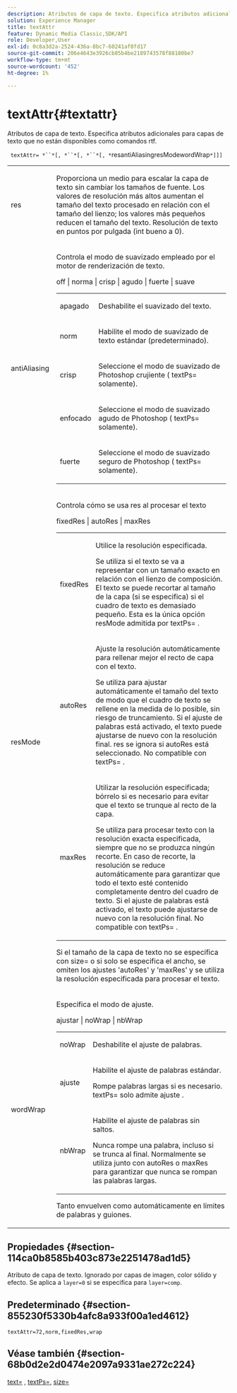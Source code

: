 ```yaml
---
description: Atributos de capa de texto. Especifica atributos adicionales para capas de texto que no están disponibles como comandos rtf.
solution: Experience Manager
title: textAttr
feature: Dynamic Media Classic,SDK/API
role: Developer,User
exl-id: 0c8a3d2a-2524-436a-8bc7-60241af0fd17
source-git-commit: 206e4643e3926cb85b4be2189743578f88180be7
workflow-type: tm+mt
source-wordcount: '452'
ht-degree: 1%

---
```


# textAttr{#textattr}

Atributos de capa de texto. Especifica atributos adicionales para capas de texto que no están disponibles como comandos rtf.

` textAttr= *``*[, *``*[, *``*[, *`resantiAliasingresModewordWrap`*]]]`

<table id="simpletable_0072BF7DF52B4959A14EDEF60A6EBDEE"> 
 <tr class="strow"> 
  <td class="stentry"> <p> <span class="codeph"> <span class="varname"> res  </span> </span> </p> </td> 
  <td class="stentry"> <p>Proporciona un medio para escalar la capa de texto sin cambiar los tamaños de fuente. Los valores de resolución más altos aumentan el tamaño del texto procesado en relación con el tamaño del lienzo; los valores más pequeños reducen el tamaño del texto. Resolución de texto en puntos por pulgada (int bueno a 0). </p> </td> 
 </tr> 
 <tr class="strow"> 
  <td class="stentry"> <p> <span class="codeph"> <span class="varname"> antiAliasing  </span> </span> </p> </td> 
  <td class="stentry"> <p>Controla el modo de suavizado empleado por el motor de renderización de texto. </p> <p> <span class="codeph"> off | norma | crisp | agudo | fuerte | suave  </span> </p> <p> 
    <table id="simpletable_AE2331118FCA4BC7877233E287CED6A4"> 
     <tr class="strow"> 
      <td class="stentry"> <p> <span class="codeph"> apagado </span> </p> </td> 
      <td class="stentry"> <p>Deshabilite el suavizado del texto. </p> </td> 
     </tr> 
     <tr class="strow"> 
      <td class="stentry"> <p> <span class="codeph"> norm  </span> </p> </td> 
      <td class="stentry"> <p>Habilite el modo de suavizado de texto estándar (predeterminado). </p> </td> 
     </tr> 
     <tr class="strow"> 
      <td class="stentry"> <p> <span class="codeph"> crisp  </span> </p> </td> 
      <td class="stentry"> <p>Seleccione el modo de suavizado de Photoshop <span class="codeph"> crujiente </span> ( <span class="codeph"> textPs= </span> solamente). </p> </td> 
     </tr> 
     <tr class="strow"> 
      <td class="stentry"> <p> <span class="codeph"> enfocado  </span> </p> </td> 
      <td class="stentry"> <p>Seleccione el modo de suavizado <span class="codeph"> agudo </span> de Photoshop ( <span class="codeph"> textPs= </span> solamente). </p> </td> 
     </tr> 
     <tr class="strow"> 
      <td class="stentry"> <p> <span class="codeph"> fuerte </span> </p> </td> 
      <td class="stentry"> <p>Seleccione el modo de suavizado <span class="codeph"> seguro </span> de Photoshop ( <span class="codeph"> textPs= </span> solamente). </p> </td> 
     </tr> 
    </table> </p> </td> 
 </tr> 
 <tr class="strow"> 
  <td class="stentry"> <p> <span class="codeph"> <span class="varname"> resMode </span> </span> </p> </td> 
  <td class="stentry"> <p>Controla cómo se usa res al procesar el texto </p> <p> <span class="codeph"> fixedRes | autoRes | maxRes  </span> </p> <p> 
    <table id="simpletable_2CFC06DB37154C7C92614FDF7A818DB5"> 
     <tr class="strow"> 
      <td class="stentry"> <p> <span class="codeph"> fixedRes  </span> </p> </td> 
      <td class="stentry"> <p>Utilice la resolución especificada. </p> <p>Se utiliza si el texto se va a representar con un tamaño exacto en relación con el lienzo de composición. El texto se puede recortar al tamaño de la capa (si se especifica) si el cuadro de texto es demasiado pequeño. Esta es la única opción <span class="varname"> resMode </span> admitida por <span class="codeph"> textPs= </span>. </p> </td> 
     </tr> 
     <tr class="strow"> 
      <td class="stentry"> <p> <span class="codeph"> autoRes  </span> </p> </td> 
      <td class="stentry"> <p>Ajuste la resolución automáticamente para rellenar mejor el recto de capa con el texto. </p> <p>Se utiliza para ajustar automáticamente el tamaño del texto de modo que el cuadro de texto se rellene en la medida de lo posible, sin riesgo de truncamiento. Si el ajuste de palabras está activado, el texto puede ajustarse de nuevo con la resolución final. <span class="varname"> res  </span> se ignora si  <span class="codeph"> autoRes  </span> está seleccionado. No compatible con <span class="codeph"> textPs= </span>. </p> </td> 
     </tr> 
     <tr class="strow"> 
      <td class="stentry"> <p> <span class="codeph"> maxRes  </span> </p> </td> 
      <td class="stentry"> <p>Utilizar la resolución especificada; bórrelo si es necesario para evitar que el texto se trunque al recto de la capa. </p> <p>Se utiliza para procesar texto con la resolución exacta especificada, siempre que no se produzca ningún recorte. En caso de recorte, la resolución se reduce automáticamente para garantizar que todo el texto esté contenido completamente dentro del cuadro de texto. Si el ajuste de palabras está activado, el texto puede ajustarse de nuevo con la resolución final. No compatible con <span class="codeph"> textPs= </span>. </p> </td> 
     </tr> 
    </table> </p> <p>Si el tamaño de la capa de texto no se especifica con size= o si solo se especifica el ancho, se omiten los ajustes 'autoRes' y 'maxRes' y se utiliza la resolución especificada para procesar el texto. </p> </td> 
 </tr> 
 <tr class="strow"> 
  <td class="stentry"> <p> <span class="codeph"> <span class="varname"> wordWrap  </span> </span> </p> </td> 
  <td class="stentry"> <p>Especifica el modo de ajuste. </p> <p> <span class="codeph"> ajustar | noWrap | nbWrap  </span> </p> <p> 
    <table id="simpletable_FF2510E029EC41E29BC30D9FC2923EA3"> 
     <tr class="strow"> 
      <td class="stentry"> <p> <span class="codeph"> noWrap  </span> </p> </td> 
      <td class="stentry"> <p>Deshabilite el ajuste de palabras. </p> </td> 
     </tr> 
     <tr class="strow"> 
      <td class="stentry"> <p> <span class="codeph"> ajuste </span> </p> </td> 
      <td class="stentry"> <p>Habilite el ajuste de palabras estándar. </p> <p>Rompe palabras largas si es necesario. <span class="codeph"> textPs=  </span> solo admite  <span class="codeph"> ajuste  </span>. </p> </td> 
     </tr> 
     <tr class="strow"> 
      <td class="stentry"> <p> <span class="codeph"> nbWrap  </span> </p> </td> 
      <td class="stentry"> <p>Habilite el ajuste de palabras sin saltos. </p> <p>Nunca rompe una palabra, incluso si se trunca al final. Normalmente se utiliza junto con <span class="codeph"> autoRes </span> o <span class="codeph"> maxRes </span> para garantizar que nunca se rompan las palabras largas. </p> </td> 
     </tr> 
    </table> </p> <p>Tanto <span class="codeph"> envuelven </span> como <span class="codeph"> </span> automáticamente en límites de palabras y guiones. </p> </td> 
 </tr> 
</table>

## Propiedades {#section-114ca0b8585b403c873e2251478ad1d5}

Atributo de capa de texto. Ignorado por capas de imagen, color sólido y efecto. Se aplica a `layer=0` si se especifica para `layer=comp`.

## Predeterminado {#section-855230f5330b4afc8a933f00a1ed4612}

`textAttr=72,norm,fixedRes,wrap`

## Véase también {#section-68b0d2e2d0474e2097a9331ae272c224}

[text=](../../../../../is-api/http-ref/image-serving-api-ref/c-http-protocol-reference/c-command-reference/r-text.md#reference-84634052e48548539a1ef63cbe41f22f) ,  [textPs=](../../../../../is-api/http-ref/image-serving-api-ref/c-http-protocol-reference/c-command-reference/r-textps.md#reference-4209a2a6169f44278da2647cfb0cd767),  [size=](../../../../../is-api/http-ref/image-serving-api-ref/c-http-protocol-reference/c-data-types/r-size.md#reference-04d383f32c7b4003bed9978cb854747b)
